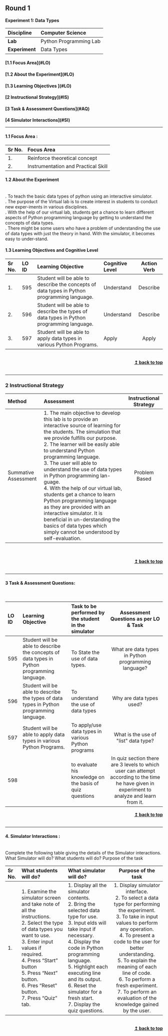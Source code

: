 ## Round 1
<p align="center">

<b> Experiment 1: Data Types </b> <a name="top"></a> <br>
</p>

<b>Discipline | </b> Computer Science
:--|:--|
<b> Lab</b> | Python Programming Lab
<b> Experiment</b>| Data Types


<h4> [1.1 Focus Area](#LO)
<h4> [1.2 About the Experiment](#LO)
<h4> [1.3 Learning Objectives ](#LO)
<h4> [2 Instructional Strategy](#IS)
<h4> [3 Task & Assessment Questions](#AQ)
<h4> [4 Simulator Interactions](#SI)
<hr>

<a name="LO"></a>

#### 1.1 Focus Area : 
Sr No. |  Focus Area
:--|:--|
1. | Reinforce theoretical concept
2. | Instrumentation and Practical Skill

#### 1.2 About the Experiment
<br/>
. To teach the basic data types of python using an interactive simulator.<br>
. The purpose of the Virtual lab is to create interest in students to conduct new exper-iments in various disciplines.<br>
. With the help of our virtual lab, students get a chance to learn different aspects of Python programming language by getting to understand the concepts of data types.<br>
. There might be some users who have a problem of understanding the use of data types with just the theory in hand. With the simulator, it becomes easy to under-stand.<br>


#### 1.3 Learning Objectives and Cognitive Level


Sr No. | LO ID |   Learning Objective  | Cognitive Level | Action Verb
:--|:--|:--|:--|:-:
1.| 595 | Student will be able to describe the concepts of data types in Python programming language. | Understand | Describe
2.| 596 | Student will be able to describe the types of data types in Python programming language. | Understand | Describe
3.| 597 | Student will be able to apply data types in various Python Programs. | Apply | Apply

<br/>
<div align="right">
    <b><a href="#top">↥ back to top</a></b>
</div>
<br/>
<hr>
<a name="IS"></a>
<h3> 2 Instructional Strategy</h3>

Method  | Assessment | Instructional Strategy
:--|:--|:-:
Summative Assessment | 1. The main objective to develop this lab is to provide an interactive source of learning for the students. The simulation that we provide fulfills our purpose.<br>2. The learner will be easily able to understand Python programming language.<br>3. The user will able to understand the use of data types in Python programming lan-guage.<br>4. With the help of our virtual lab, students get a chance to learn Python programming language as they are provided with an interactive simulator. It is beneficial in un-derstanding the basics of data types which simply cannot be understood by self-evaluation.<br> | Problem Based
<br>
 <div align="justify">
  
<br/>
<div align="right">
    <b><a href="#top">↥ back to top</a></b>
</div>
<br/>
<hr>

<a name="AQ"></a>

#### 3 Task & Assessment Questions:
<br>

LO ID |    Learning Objective  | Task to be performed by <br> the student  in the simulator | Assessment Questions as per LO & Task
:--|:--|:--|:-:
595 |  Student will be able to describe the concepts of data types in Python programming language. | To State the use of data types. | What are data types in Python programming language?
596 | Student will be able to describe the types of data types in Python programming language. | To understand the use of data types | Why are data types used?
597 | Student will be able to apply data types in various Python Programs.  | To apply/use data types in various Python programs | What is the use of "list" data type?
598 | | to evaluate his knowledge on the basis of quiz questions |  In quiz section there are 3 levels to which user can attempt according to the time he have given in experiment to analyze and learn from it.
<div align="right">
    <b><a href="#top">↥ back to top</a></b>
</div>
<br/>
<hr>

<a name="AQ"></a>
#### 4. Simulator Interactions :

<br>
Complete the following table giving the details of the Simulator interactions.<br>
What Simulator will do? What students will do? Purpose of the task

<br>

Sr No. |	What students will do?	|  What simulator will do? | Purpose of the task
:--|:--|:--|:-:
1.| 1.  Examine the simulator screen and take note of all the instructions. <br>2.  Select the type of data types you want to use. <br> 3.  Enter input values if required. <br>4. Press “Start” button <br>5. Press “Next” button. <br>6. Pres “Reset" button.<br> 7. Press “Quiz” tab. | 1.  Display all the simulator contents.<br>2.  Bring the selected data type for use.<br>3. Input elds will take input if necessary.<br>4.  Display the code in Python programming language.<br> 5.  Highlight each executing line and its output.<br> 6. Reset the simulator for a fresh start.<br>7.  Display the quiz questions. | 1.  Display simulator interface.<br> 2.  To select a data type for performing the experiment.<br>3.  To take in input values to perform any operation.<br>4. To present a code to the user for better understanding. <br>5.  To explain the meaning of each line of code.<br>6. To perform a fresh experiment.<br>7.  To perform an evaluation of the knowledge gained by the user.



 <br/>
<div align="right">
    <b><a href="#top">↥ back to top</a></b>
</div>
<br/>
